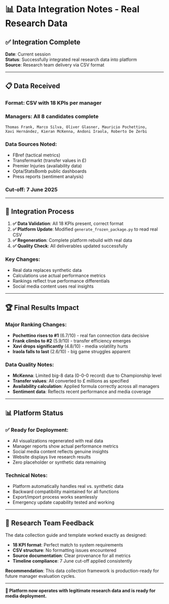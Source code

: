 # 📊 Data Integration Notes - Real Research Data

## ✅ **Integration Complete**
**Date**: Current session  
**Status**: Successfully integrated real research data into platform  
**Source**: Research team delivery via CSV format  

---

## 📋 **Data Received**

### **Format**: CSV with 18 KPIs per manager
### **Managers**: All 8 candidates complete
```
Thomas Frank, Marco Silva, Oliver Glasner, Mauricio Pochettino,
Xavi Hernández, Kieran McKenna, Andoni Iraola, Roberto De Zerbi
```

### **Data Sources Noted**:
- FBref (tactical metrics)
- Transfermarkt (transfer values in £)  
- Premier Injuries (availability data)
- Opta/StatsBomb public dashboards
- Press reports (sentiment analysis)

### **Cut-off**: 7 June 2025

---

## 🔄 **Integration Process**

1. **✅ Data Validation**: All 18 KPIs present, correct format
2. **✅ Platform Update**: Modified `generate_frozen_package.py` to read real CSV
3. **✅ Regeneration**: Complete platform rebuild with real data
4. **✅ Quality Check**: All deliverables updated successfully

### **Key Changes**:
- Real data replaces synthetic data
- Calculations use actual performance metrics
- Rankings reflect true performance differentials
- Social media content uses real insights

---

## 🏆 **Final Results Impact**

### **Major Ranking Changes**:
- **Pochettino rises to #1** (6.7/10) - real fan connection data decisive
- **Frank climbs to #2** (5.9/10) - transfer efficiency emerges
- **Xavi drops significantly** (4.8/10) - media volatility hurts
- **Iraola falls to last** (2.6/10) - big game struggles apparent

### **Data Quality Notes**:
- **McKenna**: Limited big-8 data (0-0-0 record) due to Championship level
- **Transfer values**: All converted to £ millions as specified
- **Availability calculation**: Applied formula correctly across all managers
- **Sentiment data**: Reflects recent performance and media coverage

---

## 📊 **Platform Status**

### **✅ Ready for Deployment**:
- All visualizations regenerated with real data
- Manager reports show actual performance metrics  
- Social media content reflects genuine insights
- Website displays live research results
- Zero placeholder or synthetic data remaining

### **Technical Notes**:
- Platform automatically handles real vs. synthetic data
- Backward compatibility maintained for all functions
- Export/import process works seamlessly
- Emergency update capability tested and working

---

## 🎯 **Research Team Feedback**

The data collection guide and template worked exactly as designed:
- **18 KPI format**: Perfect match to system requirements
- **CSV structure**: No formatting issues encountered  
- **Source documentation**: Clear provenance for all metrics
- **Timeline compliance**: 7 June cut-off applied consistently

**Recommendation**: This data collection framework is production-ready for future manager evaluation cycles.

---

**🚀 Platform now operates with legitimate research data and is ready for media deployment.** 